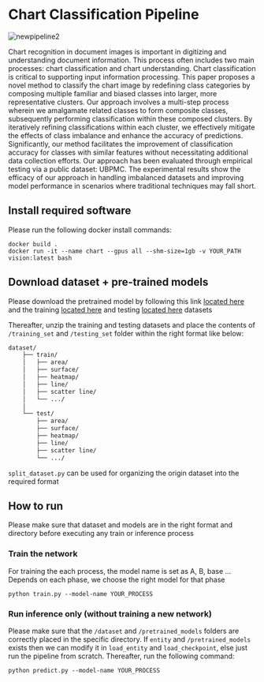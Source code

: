 # Chart Classification Pipeline

![newpipeline2](https://github.com/lakiet1609/Chart-Classification/assets/116550803/33218f46-ef8c-459a-b61e-4ff1b7de40b7)

Chart recognition in document images is important in digitizing and understanding document information. This process often includes two main processes: chart classification and chart understanding. Chart classification is critical to supporting input information processing. This paper proposes a novel method to classify the chart image by redefining class categories by composing multiple familiar and biased classes into larger, more representative clusters. Our approach involves a multi-step process wherein we amalgamate related classes to form composite classes, subsequently performing classification within these composed clusters. By iteratively refining classifications within each cluster, we effectively mitigate the effects of class imbalance and enhance the accuracy of predictions. Significantly, our method facilitates the improvement of classification accuracy for classes with similar features without necessitating additional data collection efforts. Our approach has been evaluated through empirical testing via a public dataset: UBPMC. The experimental results show the efficacy of our approach in handling imbalanced datasets and improving model performance in scenarios where traditional techniques may fall short.

## Install required software

Please run the following docker install commands:

```
docker build .
docker run -it --name chart --gpus all --shm-size=1gb -v YOUR_PATH vision:latest bash
```

## Download dataset + pre-trained models
Please download the pretrained model by following this link [located here](https://drive.google.com/drive/folders/1MN17L4FJ2DVZUcGJxl1b3CT5Xfdiyfyn?usp=sharing) and the training [located here](https://www.dropbox.com/s/85yfkigo5916xk1/ICPR2022_CHARTINFO_UB_PMC_TRAIN_v1.0.zip?dl=0) and testing [located here](https://www.dropbox.com/s/w0j0rxund06y04f/ICPR2022_CHARTINFO_UB_UNITEC_PMC_TEST_v2.1.zip?dl=0) datasets 

Thereafter, unzip the training and testing datasets and place the contents of ```/training_set``` and ```/testing_set``` folder within the right format like below:

```bash
dataset/
    ├── train/
    │   ├── area/
    │   ├── surface/
    │   ├── heatmap/
    │   ├── line/
    │   ├── scatter line/
    │   └── .../
    │
    └── test/
        ├── area/
        ├── surface/
        ├── heatmap/
        ├── line/
        ├── scatter line/
        └── .../
```

```split_dataset.py``` can be used for organizing the origin dataset into the required format

## How to run
Please make sure that dataset and models are in the right format and directory before executing any train or inference process

### Train the network
For training the each process, the model name is set as A, B, base ... Depends on each phase, we choose the right model for that phase
```
python train.py --model-name YOUR_PROCESS
```

### Run inference only (without training a new network)
Please make sure that the ```/dataset``` and ```/pretrained_models``` folders are correctly placed in the specific directory. If ```entity``` and ```/pretrained_models``` exists then we can modify it in ```load_entity``` and ```load_checkpoint```, else just run the pipeline from scratch. Thereafter, run the following command:

```
python predict.py --model-name YOUR_PROCESS 
```